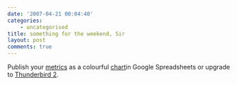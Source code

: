 ```yaml
---
date: '2007-04-21 00:04:40'
categories:
    - uncategorised
title: something for the weekend, Sir
layout: post
comments: true
---
```


Publish your
[metrics](http://spreadsheets.google.com/pub?key=pHBwkjgvEIx6vrJYL9mbCcQ)
as a colourful
[chart](http://googlesystem.blogspot.com/2007/04/google-spreadsheets-charts.html)in
Google Spreadsheets or upgrade to [Thunderbird
2](http://www.mozilla.com/en-US/thunderbird/features.html).

